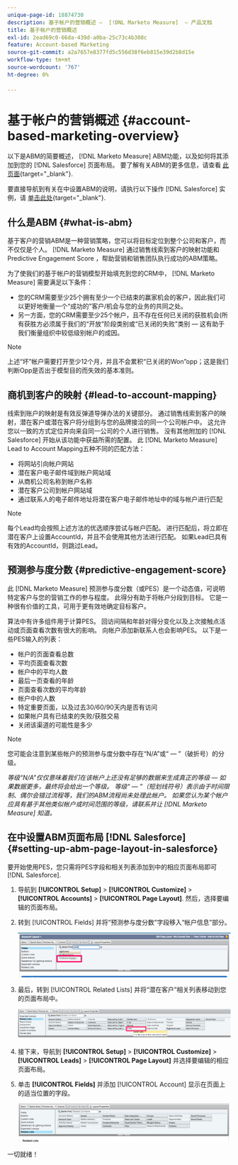 ```yaml
---
unique-page-id: 18874730
description: 基于帐户的营销概述 —  [!DNL Marketo Measure]  — 产品文档
title: 基于帐户的营销概述
exl-id: 2ead69c0-66da-439d-a0ba-25c73c4b308c
feature: Account-based Marketing
source-git-commit: a2a7657e8377fd5c556d38f6eb815e39d2b8d15e
workflow-type: tm+mt
source-wordcount: '767'
ht-degree: 0%

---
```


# 基于帐户的营销概述 {#account-based-marketing-overview}

以下是ABM的简要概述， [!DNL Marketo Measure] ABM功能，以及如何将其添加到您的 [!DNL Salesforce] 页面布局。 要了解有关ABM的更多信息，请查看 [此页面](https://www.marketo.com/account-based-marketing/){target="_blank"}.

要直接导航到有关在中设置ABM的说明，请执行以下操作 [!DNL Salesforce] 实例，请 [单击此处](/help/advanced-marketo-measure-features/account-based-marketing/account-based-marketing-overview.md#setting-up-abm-page-layout-in-salesforce){target="_blank"}.

## 什么是ABM {#what-is-abm}

基于客户的营销ABM是一种营销策略，您可以将目标定位到整个公司和客户，而不仅仅是个人。 [!DNL Marketo Measure] 通过销售线索到客户的映射功能和Predictive Engagement Score ，帮助营销和销售团队执行成功的ABM策略。

为了使我们的基于帐户的营销模型开始填充到您的CRM中， [!DNL Marketo Measure] 需要满足以下条件：

* 您的CRM需要至少25个拥有至少一个已结束的赢家机会的客户，因此我们可以更好地衡量一个“成功的”客户/机会与您的业务的共同之处。
* 另一方面，您的CRM需要至少25个帐户，且不存在任何已关闭的获胜机会(所有获胜方必须属于我们的“开放”阶段类别或“已关闭的失败”类别 — 这有助于我们衡量组织中较低级别帐户的成因。

>[!NOTE]
>
>上述“坏”帐户需要打开至少12个月，并且不会累积“已关闭的Won”opp；这是我们判断Opp是否出于模型目的而失效的基本准则。

## 商机到客户的映射 {#lead-to-account-mapping}

线索到账户的映射是有效反弹道导弹办法的关键部分。 通过销售线索到客户的映射，潜在客户或潜在客户将分组到与您的品牌接洽的同一个公司帐户中。 这允许您以一致的方式定位并向来自同一公司的个人进行销售。 没有其他附加的 [!DNL Salesforce] 开始从该功能中获益所需的配置。 此 [!DNL Marketo Measure] Lead to Account Mapping五种不同的匹配方法：

* 将网站引向帐户网站
* 潜在客户电子邮件域到帐户网站域
* 从商机公司名称到帐户名称
* 潜在客户公司到帐户网站域
* 通过联系人的电子邮件地址将潜在客户电子邮件地址中的域与帐户进行匹配

>[!NOTE]
>
>每个Lead均会按照上述方法的优选顺序尝试与帐户匹配。 进行匹配后，将立即在潜在客户上设置AccountId，并且不会使用其他方法进行匹配。 如果Lead已具有有效的AccountId，则跳过Lead。

## 预测参与度分数 {#predictive-engagement-score}

此 [!DNL Marketo Measure] 预测参与度分数（或PES）是一个动态值，可说明特定客户与您的营销工作的参与程度。 此得分有助于将帐户分段到目标。 它是一种很有价值的工具，可用于更有效地确定目标客户。

算法中有许多组件用于计算PES。 回访间隔和年龄对得分变化以及上次接触点活动或页面查看次数有很大的影响。 向帐户添加新联系人也会影响PES。 以下是一些PES输入的列表：

* 帐户的页面查看总数
* 平均页面查看次数
* 帐户中的平均人数
* 最后一页查看的年龄
* 页面查看次数的平均年龄
* 帐户中的人数
* 特定重要页面，以及过去30/60/90天内是否有访问
* 如果帐户具有已结束的失败/获胜交易
* 关闭该渠道的可能性是多少

>[!NOTE]
>
>您可能会注意到某些帐户的预测参与度分数中存在“N/A”或“ — ”（破折号）的分级。

_等级“N/A”仅仅意味着我们在该帐户上还没有足够的数据来生成真正的等级 — 如果数据更多，最终将会给出一个等级。_
_等级“ — ”（短划线符号）表示由于时间限制、偶尔会错过流程等，我们的ABM流程尚未处理此帐户。 如果您认为某个帐户应具有基于其他类似帐户或时间范围的等级，请联系并让 [!DNL Marketo Measure] 知道。_

## 在中设置ABM页面布局 [!DNL Salesforce] {#setting-up-abm-page-layout-in-salesforce}

要开始使用PES，您只需将PES字段和相关列表添加到中的相应页面布局即可 [!DNL Salesforce].

1. 导航到 **[!UICONTROL Setup]** > **[!UICONTROL Customize]** > **[!UICONTROL Accounts]** > **[!UICONTROL Page Layout]**. 然后，选择要编辑的页面布局。
1. 转到 [!UICONTROL Fields] 并将“预测参与度分数”字段移入“帐户信息”部分。

   ![](assets/1.png)

1. 最后，转到 [!UICONTROL Related Lists] 并将“潜在客户”相关列表移动到您的页面布局中。

   ![](assets/2.png)

1. 接下来，导航到 **[!UICONTROL Setup]** > **[!UICONTROL Customize]** > **[!UICONTROL Leads]** > **[!UICONTROL Page Layout]** 并选择要编辑的相应页面布局。
1. 单击 **[!UICONTROL Fields]** 并添加 [!UICONTROL Account] 显示在页面上的适当位置的字段。

   ![](assets/3.png)

一切就绪！

